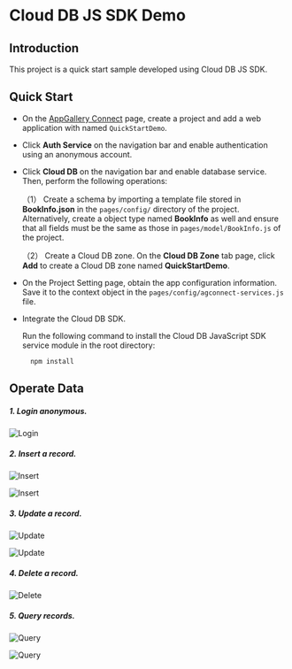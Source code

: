 #  Cloud DB JS SDK Demo


## Introduction
This project is a quick start sample developed using Cloud DB JS SDK.

##  Quick Start
- On the [AppGallery Connect](https://developer.huawei.com/consumer/cn/service/josp/agc/index.html#/myProject) page, create a project and add a web application with named `QuickStartDemo`.

- Click **Auth Service** on the navigation bar and enable authentication using an anonymous account.

- Click **Cloud DB** on the navigation bar and enable database service. Then, perform the following operations:

    （1） Create a schema by importing a template file stored in **BookInfo.json** in the `pages/config/` directory of the project. Alternatively, create a object type named **BookInfo** as well and ensure that all fields must be the same as those in `pages/model/BookInfo.js` of the project.

    （2） Create a Cloud DB zone. On the **Cloud DB Zone** tab page, click **Add** to create a Cloud DB zone named **QuickStartDemo**.


- On the Project Setting page, obtain the app configuration information. Save it to the context object in the `pages/config/agconnect-services.js` file.

- Integrate the Cloud DB SDK.

  Run the following command to install the Cloud DB JavaScript SDK service module in the root directory:
        
  ```
    npm install
  ```

## Operate Data

##### 1. Login anonymous.

  ![Login](assets/images/login.PNG)

##### 2. Insert a record.

  ![Insert](assets/images/insert1.PNG)

  ![Insert](assets/images/insert2.PNG)

##### 3. Update a record.

  ![Update](assets/images/update1.PNG)

  ![Update](assets/images/update2.PNG)

##### 4. Delete a record.

  ![Delete](assets/images/delete.PNG)

##### 5. Query records.

  ![Query](assets/images/query1.PNG)

  ![Query](assets/images/query2.PNG)


